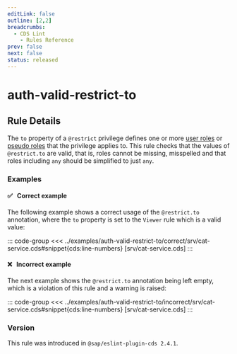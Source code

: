 ```yaml
---
editLink: false
outline: [2,2]
breadcrumbs:
  - CDS Lint
    - Rules Reference
prev: false
next: false
status: released
---
```


<script setup>
  import PlaygroundBadge from '../../../.vitepress/theme/components/PlaygroundBadge.vue'
</script>

# auth-valid-restrict-to

## Rule Details

The `to` property of a `@restrict` privilege defines one or more [user roles](../../../guides/security/authorization#user-roles--roles) or [pseudo roles](../../../guides/security/authorization#pseudo-roles--pseudo-roles) that the privilege applies to. This rule checks that the values of `@restrict.to` are valid, that is, roles cannot be missing, misspelled and that roles including `any` should be simplified to just `any`.

### Examples

#### ✅ &nbsp; Correct example

The following example shows a correct usage of the `@restrict.to` annotation, where the `to` property is set to the `Viewer` rule which is a valid value:

::: code-group
<<< ../examples/auth-valid-restrict-to/correct/srv/cat-service.cds#snippet{cds:line-numbers} [srv/cat-service.cds]
:::
<PlaygroundBadge
  name="auth-valid-restrict-to"
  kind="correct"
  :rules="{'@sap/cds/auth-valid-restrict-to': ['warn', 'show']}"
  :files="['db/schema.cds', 'srv/cat-service.cds']"
/>

#### ❌ &nbsp; Incorrect example

The next example shows the `@restrict.to` annotation being left empty, which is a violation of this rule and a warning is raised:

::: code-group
<<< ../examples/auth-valid-restrict-to/incorrect/srv/cat-service.cds#snippet{cds:line-numbers} [srv/cat-service.cds]
:::
<PlaygroundBadge
  name="auth-valid-restrict-to"
  kind="incorrect"
  :rules="{'@sap/cds/auth-valid-restrict-to': ['warn', 'show']}"
  :files="['db/schema.cds', 'srv/cat-service.cds']"
/>

### Version
This rule was introduced in `@sap/eslint-plugin-cds 2.4.1`.